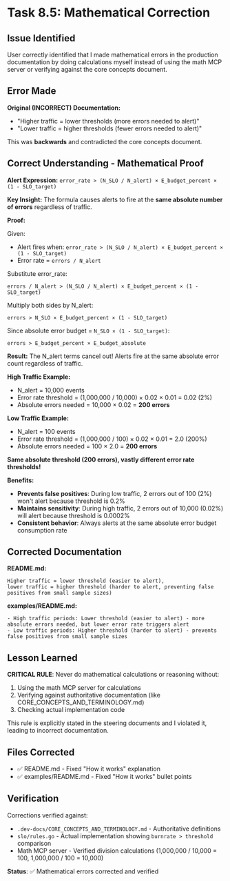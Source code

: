# Task 8.5: Mathematical Correction

## Issue Identified

User correctly identified that I made mathematical errors in the production documentation by doing calculations myself instead of using the math MCP server or verifying against the core concepts document.

## Error Made

**Original (INCORRECT) Documentation:**
- "Higher traffic = lower thresholds (more errors needed to alert)"
- "Lower traffic = higher thresholds (fewer errors needed to alert)"

This was **backwards** and contradicted the core concepts document.

## Correct Understanding - Mathematical Proof

**Alert Expression:** `error_rate > (N_SLO / N_alert) × E_budget_percent × (1 - SLO_target)`

**Key Insight:** The formula causes alerts to fire at the **same absolute number of errors** regardless of traffic.

**Proof:**

Given:
- Alert fires when: `error_rate > (N_SLO / N_alert) × E_budget_percent × (1 - SLO_target)`
- Error rate = `errors / N_alert`

Substitute error_rate:
```
errors / N_alert > (N_SLO / N_alert) × E_budget_percent × (1 - SLO_target)
```

Multiply both sides by N_alert:
```
errors > N_SLO × E_budget_percent × (1 - SLO_target)
```

Since absolute error budget = `N_SLO × (1 - SLO_target)`:
```
errors > E_budget_percent × E_budget_absolute
```

**Result:** The N_alert terms cancel out! Alerts fire at the same absolute error count regardless of traffic.

**High Traffic Example:**
- N_alert = 10,000 events
- Error rate threshold = (1,000,000 / 10,000) × 0.02 × 0.01 = 0.02 (2%)
- Absolute errors needed = 10,000 × 0.02 = **200 errors**

**Low Traffic Example:**
- N_alert = 100 events  
- Error rate threshold = (1,000,000 / 100) × 0.02 × 0.01 = 2.0 (200%)
- Absolute errors needed = 100 × 2.0 = **200 errors**

**Same absolute threshold (200 errors), vastly different error rate thresholds!**

**Benefits:**
- **Prevents false positives**: During low traffic, 2 errors out of 100 (2%) won't alert because threshold is 0.2%
- **Maintains sensitivity**: During high traffic, 2 errors out of 10,000 (0.02%) will alert because threshold is 0.0002%
- **Consistent behavior**: Always alerts at the same absolute error budget consumption rate

## Corrected Documentation

**README.md:**
```
Higher traffic = lower threshold (easier to alert), 
lower traffic = higher threshold (harder to alert, preventing false positives from small sample sizes)
```

**examples/README.md:**
```
- High traffic periods: Lower threshold (easier to alert) - more absolute errors needed, but lower error rate triggers alert
- Low traffic periods: Higher threshold (harder to alert) - prevents false positives from small sample sizes
```

## Lesson Learned

**CRITICAL RULE**: Never do mathematical calculations or reasoning without:
1. Using the math MCP server for calculations
2. Verifying against authoritative documentation (like CORE_CONCEPTS_AND_TERMINOLOGY.md)
3. Checking actual implementation code

This rule is explicitly stated in the steering documents and I violated it, leading to incorrect documentation.

## Files Corrected

- ✅ README.md - Fixed "How it works" explanation
- ✅ examples/README.md - Fixed "How it works" bullet points

## Verification

Corrections verified against:
- `.dev-docs/CORE_CONCEPTS_AND_TERMINOLOGY.md` - Authoritative definitions
- `slo/rules.go` - Actual implementation showing `burnrate > threshold` comparison
- Math MCP server - Verified division calculations (1,000,000 / 10,000 = 100, 1,000,000 / 100 = 10,000)

**Status**: ✅ Mathematical errors corrected and verified
